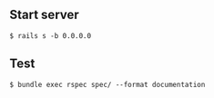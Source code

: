 ## Start server

```shell
$ rails s -b 0.0.0.0
```

## Test

```shell
$ bundle exec rspec spec/ --format documentation
```
